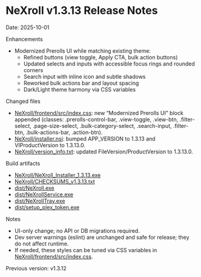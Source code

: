 # NeXroll v1.3.13 Release Notes

Date: 2025-10-01

Enhancements

- Modernized Prerolls UI while matching existing theme:
  - Refined buttons (view toggle, Apply CTA, bulk action buttons)
  - Updated selects and inputs with accessible focus rings and rounded corners
  - Search input with inline icon and subtle shadows
  - Reworked bulk actions bar and layout spacing
  - Dark/Light theme harmony via CSS variables

Changed files

- [NeXroll/frontend/src/index.css](NeXroll/frontend/src/index.css): new “Modernized Prerolls UI” block appended (classes: .prerolls-control-bar, .view-toggle, .view-btn, .filter-select, .page-size-select, .bulk-category-select, .search-input, .filter-btn, .bulk-actions-bar, .action-btn).
- [NeXroll/installer.nsi](NeXroll/installer.nsi): bumped APP_VERSION to 1.3.13 and VIProductVersion to 1.3.13.0.
- [NeXroll/version_info.txt](NeXroll/version_info.txt): updated FileVersion/ProductVersion to 1.3.13.0.

Build artifacts

- [NeXroll/NeXroll_Installer_1.3.13.exe](NeXroll/NeXroll_Installer_1.3.13.exe)
- [NeXroll/CHECKSUMS_v1.3.13.txt](NeXroll/CHECKSUMS_v1.3.13.txt)
- [dist/NeXroll.exe](dist/NeXroll.exe)
- [dist/NeXrollService.exe](dist/NeXrollService.exe)
- [dist/NeXrollTray.exe](dist/NeXrollTray.exe)
- [dist/setup_plex_token.exe](dist/setup_plex_token.exe)

Notes

- UI-only change; no API or DB migrations required.
- Dev server warnings (eslint) are unchanged and safe for release; they do not affect runtime.
- If needed, these styles can be tuned via CSS variables in [NeXroll/frontend/src/index.css](NeXroll/frontend/src/index.css).

Previous version: v1.3.12